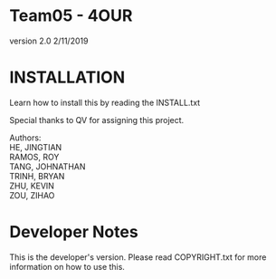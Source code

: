 # Team05 - 4OUR

version 2.0
2/11/2019

# INSTALLATION
Learn how to install this by reading the INSTALL.txt

Special thanks to QV for assigning this project.

Authors:  
HE, JINGTIAN  
RAMOS, ROY  
TANG, JOHNATHAN  
TRINH, BRYAN  
ZHU, KEVIN  
ZOU, ZIHAO  


# Developer Notes
This is the developer's version. Please read COPYRIGHT.txt for more information on how to use this.